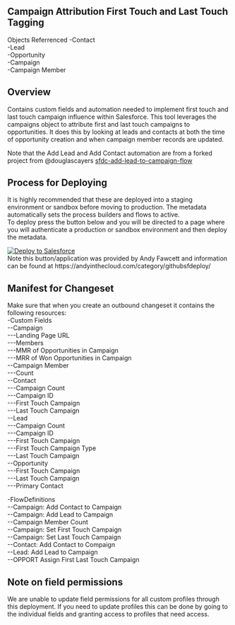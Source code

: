 ## Campaign Attribution First Touch and Last Touch Tagging

Objects Referrenced
-Contact<br>
-Lead<br>
-Opportunity<br>
-Campaign<br>
-Campaign Member<br>

## Overview

Contains custom fields and automation needed to implement first touch and last touch campaign influence within Salesforce. This tool leverages the campaigns object to attribute first and last touch campaigns to opportunities. It does this by looking at leads and contacts at both the time of opportunity creation and when campaign member records are updated.

Note that the Add Lead and Add Contact automation are from a forked project from @douglascayers <a href="https://github.com/mainsail-partners/sfdc-add-lead-to-campaign-flow">sfdc-add-lead-to-campaign-flow</a>

## Process for Deploying

It is highly recommended that these are deployed into a staging environment or sandbox before moving to production. The metadata automatically sets the process builders and flows to active.
<br>
To deploy press the button below and you will be directed to a page where you will authenticate a production or sandbox environment and then deploy the metadata.<br>

<a href="https://githubsfdeploy.herokuapp.com">
  <img alt="Deploy to Salesforce"
       src="https://raw.githubusercontent.com/afawcett/githubsfdeploy/master/deploy.png">
</a>
<br>
Note this button/application was provided by Andy Fawcett and information can be found at https://andyinthecloud.com/category/githubsfdeploy/<br>

## Manifest for Changeset

Make sure that when you create an outbound changeset it contains the following resources:
<br>
-Custom Fields<br>
--Campaign<br>
---Landing Page URL<br>
---Members<br>
---MMR of Opportunities in Campaign<br>
---MRR of Won Opportunities in Campaign<br>
--Campaign Member<br>
---Count<br>
--Contact<br>
---Campaign Count<br>
---Campaign ID<br>
---First Touch Campaign<br>
---Last Touch Campaign<br>
--Lead<br>
---Campaign Count<br>
---Campaign ID<br>
---First Touch Campaign<br>
---First Touch Campaign Type<br>
---Last Touch Campaign<br>
--Opportunity<br>
---First Touch Campaign<br>
---Last Touch Campaign<br>
---Primary Contact<br>

-FlowDefinitions<br>
--Campaign: Add Contact to Campaign<br>
--Campaign: Add Lead to Campaign<br>
--Campaign Member Count<br>
--Campaign: Set First Touch Campaign<br>
--Campaign: Set Last Touch Campaign<br>
--Contact: Add Contact to Compaign<br>
--Lead: Add Lead to Campaign<br>
--OPPORT Assign First Last Touch Campaign<br>

## Note on field permissions

We are unable to update field permissions for all custom profiles through this deployment. If you need to update profiles this can be done by going to the individual fields and granting access to profiles that need access.